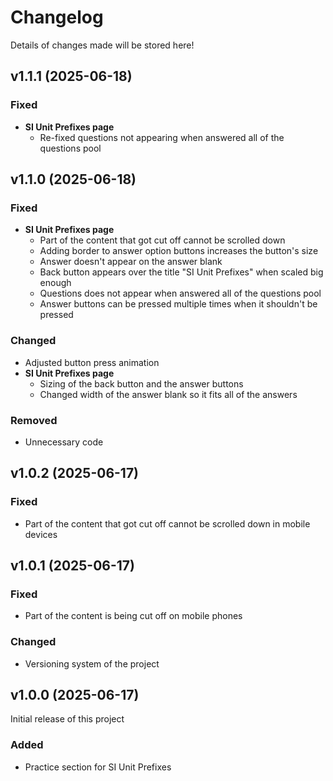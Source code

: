 # Changelog

Details of changes made will be stored here!

## v1.1.1 (2025-06-18)

### Fixed

- **SI Unit Prefixes page**
  - Re-fixed questions not appearing when answered all of the questions pool

## v1.1.0 (2025-06-18)

### Fixed

- **SI Unit Prefixes page**
  - Part of the content that got cut off cannot be scrolled down
  - Adding border to answer option buttons increases the button's size
  - Answer doesn't appear on the answer blank
  - Back button appears over the title "SI Unit Prefixes" when scaled big enough
  - Questions does not appear when answered all of the questions pool
  - Answer buttons can be pressed multiple times when it shouldn't be pressed

### Changed

- Adjusted button press animation
- **SI Unit Prefixes page**
  - Sizing of the back button and the answer buttons
  - Changed width of the answer blank so it fits all of the answers

### Removed

- Unnecessary code

## v1.0.2 (2025-06-17)

### Fixed

- Part of the content that got cut off cannot be scrolled down in mobile devices

## v1.0.1 (2025-06-17)

### Fixed

- Part of the content is being cut off on mobile phones

### Changed

- Versioning system of the project

## v1.0.0 (2025-06-17)

Initial release of this project

### Added

- Practice section for SI Unit Prefixes
